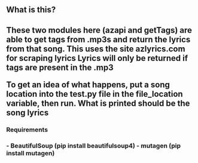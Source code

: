 <h2>What is this?<h2>
These two modules here (azapi and getTags) are able to get tags from .mp3s and return the lyrics from that song.
This uses the site azlyrics.com for scraping lyrics
Lyrics will only be returned if tags are present in the .mp3

To get an idea of what happens, put a song location into the test.py file in the file_location variable, then run.
What is printed should be the song lyrics

<h3>Requirements<h3>
 - BeautifulSoup (pip install beautifulsoup4)
 - mutagen (pip install mutagen)